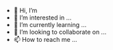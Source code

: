 - 👋 Hi, I’m 
- 👀 I’m interested in ...
- 🌱 I’m currently learning ...
- 💞️ I’m looking to collaborate on ...
- 📫 How to reach me ...

<!---
iloveriftan/iloveriftan is a ✨ special ✨ repository because its `README.md` (this file) appears on your GitHub profile.
You can click the Preview link to take a look at your changes.
--->
